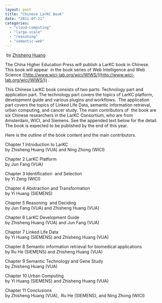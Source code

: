 ```yaml
---
layout: post
title: "Chinese LarKC BooK"
date: "2011-07-21"
categories: 
  - "cloud-computing"
  - "large-scale"
  - "reasoning"
  - "semantic-web"
---
```


 by [Zhisheng Huang](http://www.cs.vu.nl/~huang)

The China Higher Education Press will publish a LarKC book in Chinese. This book will appear  in the book series of Web Intelligence and Web Science ([http://www.wici-lab.org/wici/WIWS/](http://www.wici-lab.org/wici/WIWS/)) .

This Chinese LarKC book consists of two parts: Technology part and application part. The technology part covers the topics of LarKC platform, development guide and various plugins and workflows.  The application part covers the topics of Linked Life Data, semantic information retrieval, urban computing, and cancer study. The main contributors of  the book are six Chinese researchers in the LarKC Consortium, who are from Amsterdam, WICI, and Siemens. See the appended text below for the detail.  
The book is expected to be published by the end of this year.

Here is the outline of the book content and the main contributors.

Chapter 1 Introduction to LarKC  
by Zhisheng Huang (VUA) and Ning Zhong (WICI)

Chapter 2 LarKC Platform  
by Jun Fang (VUA)

Chapter 3 Identification  and Selection  
by Yi Zeng (WICI)

Chapter 4 Abstraction and Transformation  
by Yi Huang (SIEMENS)

Chapter 5 Reasoning  and Deciding  
by Jun Fang (VUA) and Zhisheng Huang (VUA)

Chapter 6 LarKC Development Guide  
by Zhisheng Huang (VUA) and Jun Fang (VUA)

Chapter 7 Linked Life Data  
by Yi Huang (SIEMENS) and Zhisheng Huang (VUA)

Chapter 8 Semantic information retrieval for biomedical applications  
by Ru He (SIEMENS) and Zhisheng Huang (VUA)

Chapter 9 Semantic Technology and Gene Study  
by Zhisheng Huang (VUA)

Chapter 10 Urban Computing  
by Yi Huang (SIEMENS) and Zhisheng Huang (VUA)

Chapter 11 Conclusions  
by Zhisheng Huang (VUA),  Ru He (SIEMENS), and Ning Zhong (WICI)
